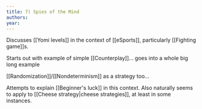 ```yaml
---
title: 7) Spies of the Mind
authors: 
year: 
---
```


Discusses [[Yomi levels]] in the context of [[eSports]], particularly [[Fighting game]]s.

Starts out with example of simple [[Counterplay]]... goes into a whole big long example

[[Randomization]]/[[Nondeterminism]] as a strategy too...

Attempts to explain [[Beginner's luck]] in this context. Also naturally seems to apply to [[Cheese strategy|cheese strategies]], at least in some instances.